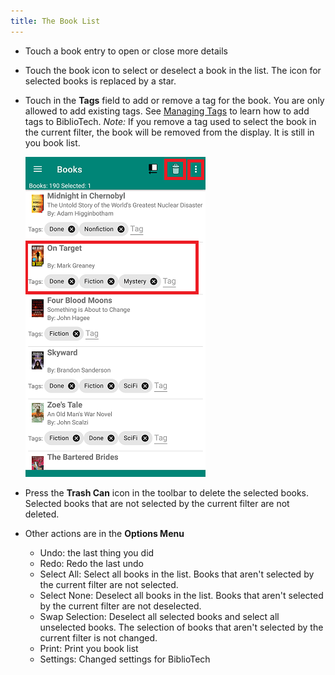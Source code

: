 ```yaml
---
title: The Book List
---
```


- Touch a book entry to open or close more details
- Touch the book icon to select or deselect a book in the list. The icon for selected books is replaced by a star.
- Touch in the **Tags** field to add or remove a tag for the book. You are only allowed to add existing tags. See [Managing Tags](tags.html) to learn how to add tags to BiblioTech. *Note:* If you remove a tag used to select the book in the current filter, the book will be removed from the display. It is still in you book list.

     ![Basic](../images/basic-books.png)

- Press the **Trash Can** icon in the toolbar to delete the selected books. Selected books that are not selected by the current filter are not deleted.
- Other actions are in the **Options Menu**
  - Undo: the last thing you did
  - Redo: Redo the last undo
  - Select All: Select all books in the list. Books that aren't selected by the current filter are not selected.
  - Select None: Deselect all books in the list. Books that aren't selected by the current filter are not deselected.
  - Swap Selection: Deselect all selected books and select all unselected books. The selection of books that aren't selected by the current filter is not changed.
  - Print: Print you book list
  - Settings: Changed settings for BiblioTech
